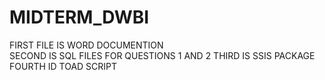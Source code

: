# MIDTERM_DWBI
FIRST FILE IS WORD DOCUMENTION  
SECOND IS SQL FILES FOR QUESTIONS 1 AND 2
THIRD IS SSIS PACKAGE
FOURTH ID TOAD SCRIPT
